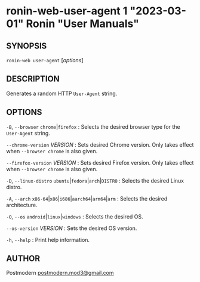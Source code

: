 # ronin-web-user-agent 1 "2023-03-01" Ronin "User Manuals"

## SYNOPSIS

`ronin-web user-agent` [*options*]

## DESCRIPTION

Generates a random HTTP `User-Agent` string.

## OPTIONS

`-B`, `--browser` `chrome`\|`firefox`
: Selects the desired browser type for the `User-Agent` string.

`--chrome-version` *VERSION*
: Sets desired Chrome version. Only takes effect when `--browser chrome` is also
  given.

`--firefox-version` *VERSION*
: Sets desired Firefox version. Only takes effect when `--browser chrome` is
  also given.

`-D`, `--linux-distro` `ubuntu`\|`fedora`\|`arch`\|`DISTRO`
: Selects the desired Linux distro.

`-A`, `--arch` `x86-64`\|`x86`\|`i686`\|`aarch64`\|`arm64`\|`arm`
: Selects the desired architecture.

`-O`, `--os` `android`\|`linux`\|`windows`
: Selects the desired OS.

`--os-version` *VERSION*
: Sets the desired OS version.

`-h`, `--help`
: Print help information.

## AUTHOR

Postmodern <postmodern.mod3@gmail.com>

